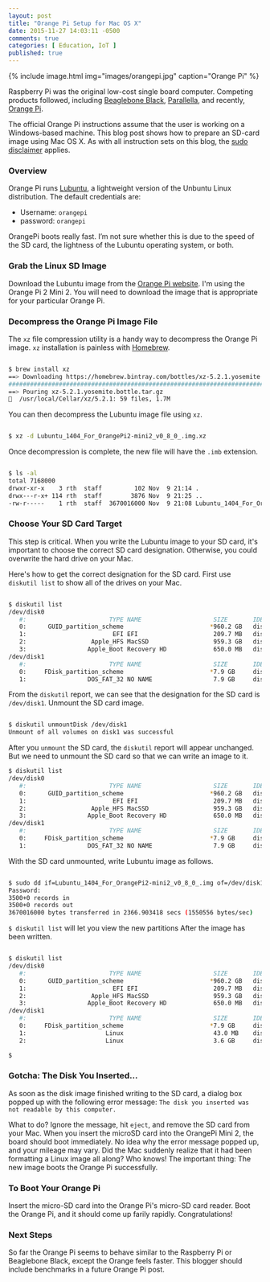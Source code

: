 ```yaml
---
layout: post
title: "Orange Pi Setup for Mac OS X"
date: 2015-11-27 14:03:11 -0500
comments: true
categories: [ Education, IoT ]
published: true
---
```


{% include image.html img="images/orangepi.jpg" caption="Orange Pi" %} 

Raspberry Pi was the original low-cost single board computer. Competing products followed, including [Beaglebone Black](/blog/2014/01/02/beaglebone-black-ubuntu-part-1/), [Parallella](/blog/2015/08/22/madison-ruby-and-parallella/), and recently, [Orange Pi](http://www.orangepi.org/).

The official Orange Pi instructions assume that the user is working on a Windows-based machine. This blog post shows how to prepare an SD-card image using Mac OS X. As with all instruction sets on this blog, the [sudo disclaimer](/sudo-disclaimer/) applies.

<!--more-->

### Overview

Orange Pi runs [Lubuntu](http://lubuntu.net/), a lightweight version of the Unbuntu Linux distribution. The default credentials are:

* Username: `orangepi`
* password: `orangepi`

OrangePi boots really fast. I’m not sure whether this is due to the speed of the SD card, the lightness of the Lubuntu operating system, or both.

### Grab the Linux SD Image

Download the Lubuntu image from the [Orange Pi website](http://www.orangepi.org/downloadresources/). I'm using the Orange Pi 2 Mini 2. You will need to download the image that is appropriate for your particular Orange Pi.

### Decompress the Orange Pi Image File

The `xz` file compression utility is a handy way to decompress the Orange Pi image. `xz` installation is painless with [Homebrew](/blog/2014/02/12/homebrew-fundamentals/).

``` bash

$ brew install xz
==> Downloading https://homebrew.bintray.com/bottles/xz-5.2.1.yosemite.bottle.tar.gz
######################################################################## 100.0%
==> Pouring xz-5.2.1.yosemite.bottle.tar.gz
🍺  /usr/local/Cellar/xz/5.2.1: 59 files, 1.7M

```

You can then decompress the Lubuntu image file using `xz`.

``` bash

$ xz -d Lubuntu_1404_For_OrangePi2-mini2_v0_8_0_.img.xz

```

Once decompression is complete, the new file will have the `.imb` extension.


``` bash

$ ls -al
total 7168000
drwxr-xr-x    3 rth  staff         102 Nov  9 21:14 .
drwx---r-x+ 114 rth  staff        3876 Nov  9 21:25 ..
-rw-r-----    1 rth  staff  3670016000 Nov  9 21:08 Lubuntu_1404_For_OrangePi2-mini2_v0_8_0_.img

```

### Choose Your SD Card Target

This step is critical. When you write the Lubuntu image to your SD card, it's important to choose the correct SD card designation. Otherwise, you could overwrite the hard drive on your Mac.

Here's how to get the correct designation for the SD card. First use `diskutil list` to show all of the drives on your Mac.

``` bash

$ diskutil list
/dev/disk0
   #:                       TYPE NAME                    SIZE       IDENTIFIER
   0:      GUID_partition_scheme                        *960.2 GB   disk0
   1:                        EFI EFI                     209.7 MB   disk0s1
   2:                  Apple_HFS MacSSD                  959.3 GB   disk0s2
   3:                 Apple_Boot Recovery HD             650.0 MB   disk0s3
/dev/disk1
   #:                       TYPE NAME                    SIZE       IDENTIFIER
   0:     FDisk_partition_scheme                        *7.9 GB     disk1
   1:                 DOS_FAT_32 NO NAME                 7.9 GB     disk1s1

```

From the `diskutil` report, we can see that the designation for the SD card is `/dev/disk1`. Unmount the SD card image.

``` bash

$ diskutil unmountDisk /dev/disk1
Unmount of all volumes on disk1 was successful

```

After you `unmount` the SD card, the `diskutil` report will appear unchanged. But we need to unmount the SD card so that we can write an image to it.

``` bash
$ diskutil list
/dev/disk0
   #:                       TYPE NAME                    SIZE       IDENTIFIER
   0:      GUID_partition_scheme                        *960.2 GB   disk0
   1:                        EFI EFI                     209.7 MB   disk0s1
   2:                  Apple_HFS MacSSD                  959.3 GB   disk0s2
   3:                 Apple_Boot Recovery HD             650.0 MB   disk0s3
/dev/disk1
   #:                       TYPE NAME                    SIZE       IDENTIFIER
   0:     FDisk_partition_scheme                        *7.9 GB     disk1
   1:                 DOS_FAT_32 NO NAME                 7.9 GB     disk1s1

```
   
With the SD card unmounted, write Lubuntu image as follows.

``` bash

$ sudo dd if=Lubuntu_1404_For_OrangePi2-mini2_v0_8_0_.img of=/dev/disk1 bs=1m
Password:
3500+0 records in
3500+0 records out
3670016000 bytes transferred in 2366.903418 secs (1550556 bytes/sec)

```

`$ diskutil list` will let you view the new partitions After the image has been written.

``` bash

$ diskutil list
/dev/disk0
   #:                       TYPE NAME                    SIZE       IDENTIFIER
   0:      GUID_partition_scheme                        *960.2 GB   disk0
   1:                        EFI EFI                     209.7 MB   disk0s1
   2:                  Apple_HFS MacSSD                  959.3 GB   disk0s2
   3:                 Apple_Boot Recovery HD             650.0 MB   disk0s3
/dev/disk1
   #:                       TYPE NAME                    SIZE       IDENTIFIER
   0:     FDisk_partition_scheme                        *7.9 GB     disk1
   1:                      Linux                         43.0 MB    disk1s1
   2:                      Linux                         3.6 GB     disk1s2

$ 

```

### Gotcha: The Disk You Inserted...

As soon as the disk image finished writing to the SD card, a dialog box popped up with the following error message: `The disk you inserted was not readable by this computer.`

What to do? Ignore the message, hit `eject`, and remove the SD card from your Mac. When you insert the microSD card into the OrangePi Mini 2, the board should boot immediately. No idea why the error message popped up, and your mileage may vary. Did the Mac suddenly realize that it had been formatting a Linux image all along? Who knows! The important thing: The new image boots the Orange Pi successfully.

### To Boot Your Orange Pi

Insert the micro-SD card into the Orange Pi's micro-SD card reader. Boot the Orange Pi, and it should come up farily rapidly. Congratulations!

### Next Steps

So far the Orange Pi seems to behave similar to the Raspberry Pi or Beaglebone Black, except the Orange feels faster. This blogger should include benchmarks in a future Orange Pi post.


